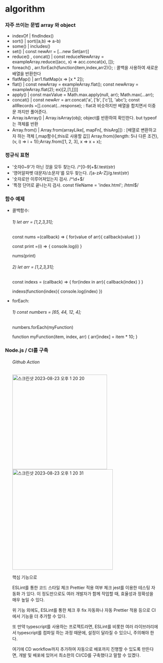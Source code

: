 # algorithm

<h3>자주 쓰이는 문법 array 와 object</h3>
<ul>
  <li>indexOf | findIndex()</li>
  <li>sort() | sort((a,b) => a-b)</li>
  <li>some() | includes()</li>
  <li>set() | const newArr = [...new Set(arr)]</li>
  <li>reduce() , concat() | const reduceNewArray = exampleArray.reduce((acc, x) => acc.concat(x), []);</li>
  <li>foreach() , arr.forEach(function(item,index,arr2){}; : 콜백을 사용하여 새로운 배열을 반환한다</li>
  <li>flatMap()  | arr1.flatMap(x => [x * 2]);</li>
  <li>flat()  | const newArray = exampleArray.flat();  const newArray = exampleArray.flat(2); ex)[2,[1,[]]]</li>
  <li>apply()  | const maxValue = Math.max.apply(null, arr);   Math.max(...arr);</li>
  <li>concat()  | const newArr = arr.concat('a', ['b', ['c']], 'abc'); const allRecords =[].concat(...response); : flat과 비슷하지만 배열을 합치면서 이중문 까지만 풀어준다.</li>
  <li>Array.isArray()  | Array.isArray(obj); object를 반환하여 확인한다. but typeof는 객체를 반환 </li>
  <li>Array.from()  | Array.from(arrayLike[, mapFn[, thisArg]]) : [배열로 변환하고자 하는 객체 [,map함수[,this로 사용할 값]] Array.from({length: 5나 다른 조건}, (v, i) => i + 1));Array.from([1, 2, 3], x => x + x);</li>
</ul>

<h3>정규식 표현</h3>
<ul>
  <li>'숫자0~9'가 아닌 것을 모두 찾는다. /^[0-9]+$/.test(str)</li>
  <li>'영어알파벳 대문자/소문자'를 모두 찾는다. /[a-zA-Z]/g.test(str)</li>
  <li>'숫자로만 이루어져있는지 검사. /^\d+$/</li>
  <li>'특정 단어로 끝나는지 검사. const fileName = 'index.html'; /html$/</li>
</ul>

<h3>함수 예제</h3>
<ul>
  <li>콜백함수:   </li>
    <h6> 1) let arr = [1,2,3,31]; </h6> 
      const nums =(callback) => {
  for(value of arr){
    callback(value)
  }
}

const print =(i) => {
  console.log(i)
}

nums(print)
<h6> 2) let arr = [1,2,3,31]; </h6> 
const indexs = (callback) => {
  for(index in arr){
    callback(index)
  }
}

indexs(function(index){
  console.log(index)
  })


</ul>

<ul>
  <li>forEach:   </li>
    <h6> 1) const numbers = [65, 44, 12, 4]; </h6> 
     numbers.forEach(myFunction)

function myFunction(item, index, arr) {
  arr[index] = item * 10;
}

</ul>
<h3>Node.js / CI를 구축</h3>
<ul>
<h6>Github Action</h6>
<img width="311" alt="스크린샷 2023-08-23 오후 1 20 20" src="https://github.com/jihs2113/algorithm/assets/48509331/5d0651b9-57e4-4a15-ba03-9de25ba71a81"><br/>
<img width="330" alt="스크린샷 2023-08-23 오후 1 20 31" src="https://github.com/jihs2113/algorithm/assets/48509331/c6b74836-b4ef-4814-987d-f721bb60e527">
  
핵심 기능으로

ESLint를 통한 코드 스타일 체크
Prettier 적용 여부 체크
jest를 이용한 테스팅 자동화 가 있다.
이 정도만으로도 여러 개발자가 함께 작업할 때, 효율성과 정확성을 매우 높일 수 있다.

위 기능 외에도, ESLint를 통한 체크 후 fix 자동화나 자동 Prettier 적용 등으로 CI에서 기능을 더 추가할 수 있다.

또 만약 typescript를 사용하는 프로젝트라면, ESLint를 비롯한 여러 라이브러리에서 typescript를 컴파일 하는 과정 때문에, 설정이 달라질 수 있으니, 주의해야 한다.

여기에 CD workflow까지 추가하여 자동으로 배포까지 진행할 수 있도록 만든다면, 개발 및 배포에 있어서 최소한의 CI/CD를 구축했다고 말할 수 있곘다.

</ul>
